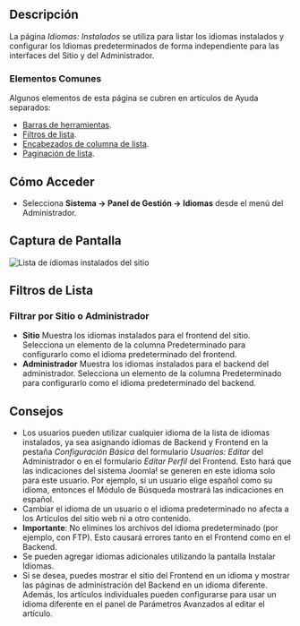 <!-- Filename: Help4.x:Languages:_Installed / Display title: Idiomas: Instalados -->

## Descripción

La página *Idiomas: Instalados* se utiliza para listar los idiomas instalados y configurar los Idiomas predeterminados de forma independiente para las interfaces del Sitio y del Administrador.

### Elementos Comunes

Algunos elementos de esta página se cubren en artículos de Ayuda separados:

* [Barras de herramientas](jdocmanual?article=help/common-elements/toolbars).
* [Filtros de lista](jdocmanual?article=help/common-elements/list-filters).
* [Encabezados de columna de lista](jdocmanual?article=help/common-elements/list-column-headers).
* [Paginación de lista](jdocmanual?article=help/common-elements/list-pagination).

## Cómo Acceder

- Selecciona **Sistema → Panel de Gestión → Idiomas** desde el menú del Administrador.

## Captura de Pantalla

![Lista de idiomas instalados del sitio](../../../es/images/languages/languages-installed-site.png)

## Filtros de Lista

### Filtrar por Sitio o Administrador

- **Sitio** Muestra los idiomas instalados para el frontend del sitio. Selecciona un elemento de la columna Predeterminado para configurarlo como el idioma predeterminado del frontend.
- **Administrador** Muestra los idiomas instalados para el backend del administrador. Selecciona un elemento de la columna Predeterminado para configurarlo como el idioma predeterminado del backend.

## Consejos

- Los usuarios pueden utilizar cualquier idioma de la lista de idiomas instalados, ya sea asignando idiomas de Backend y Frontend en la pestaña *Configuración Básica* del formulario *Usuarios: Editar* del Administrador o en el formulario *Editar Perfil* del Frontend. Esto hará que las indicaciones del sistema Joomla! se generen en este idioma solo para este usuario. Por ejemplo, si un usuario elige español como su idioma, entonces el Módulo de Búsqueda mostrará las indicaciones en español.
- Cambiar el idioma de un usuario o el idioma predeterminado no afecta a los Artículos del sitio web ni a otro contenido.
- **Importante**: No elimines los archivos del idioma predeterminado (por ejemplo, con FTP). Esto causará errores tanto en el Frontend como en el Backend.
- Se pueden agregar idiomas adicionales utilizando la pantalla Instalar Idiomas.
- Si se desea, puedes mostrar el sitio del Frontend en un idioma y mostrar las páginas de administración del Backend en un idioma diferente. Además, los artículos individuales pueden configurarse para usar un idioma diferente en el panel de Parámetros Avanzados al editar el artículo.
